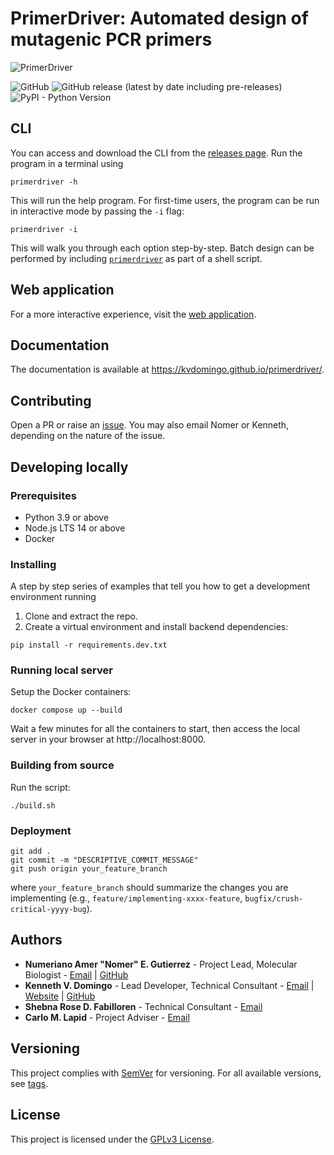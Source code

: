 # PrimerDriver: Automated design of mutagenic PCR primers
![PrimerDriver](https://res.cloudinary.com/kdphotography-assets/image/upload/v1587460290/primerdriver/PrimerDriver_logo.png)

![GitHub](https://img.shields.io/github/license/kvdomingo/primerdriver)
![GitHub release (latest by date including pre-releases)](https://img.shields.io/github/v/release/kvdomingo/primerdriver?include_prereleases)
![PyPI - Python Version](https://img.shields.io/pypi/pyversions/django)

## CLI

You can access and download the CLI from the 
[releases page](https://github.com/kvdomingo/primerdriver/releases). 
Run the program in a terminal using
```shell
primerdriver -h
```

This will run the help program. For first-time users, the program can be run in 
interactive mode by passing the `-i` flag:
```shell
primerdriver -i
```

This will walk you through each option step-by-step.
Batch design can be performed by including
[`primerdriver`](primerdriver/__main__.py) as part of a shell script.

## Web application
For a more interactive experience, visit the 
[web application](https://primerdriver.kvdstudio.app).

## Documentation
The documentation is available at https://kvdomingo.github.io/primerdriver/.

## Contributing
Open a PR or raise an 
[issue](https://github.com/kvdomingo/primerdriver/issues). 
You may also email Nomer or Kenneth, depending on the nature of the issue.

## Developing locally

### Prerequisites
- Python 3.9 or above
- Node.js LTS 14 or above
- Docker

### Installing
A step by step series of examples that tell you how to get a 
development environment running
   
1. Clone and extract the repo.
2. Create a virtual environment and install backend dependencies:
```shell
pip install -r requirements.dev.txt
```

### Running local server

Setup the Docker containers:
```shell
docker compose up --build
```

Wait a few minutes for all the containers to start, then access the 
local server in your browser at http://localhost:8000.

### Building from source
Run the script:
```shell
./build.sh
```

### Deployment
```shell
git add .
git commit -m "DESCRIPTIVE_COMMIT_MESSAGE"
git push origin your_feature_branch
```

where `your_feature_branch` should summarize the changes you are implementing 
(e.g., `feature/implementing-xxxx-feature`, `bugfix/crush-critical-yyyy-bug`).


## Authors
- **Numeriano Amer "Nomer" E. Gutierrez** - Project Lead, Molecular Biologist - [Email](mailto:ngutierrez@evc.pshs.edu.ph) | [GitHub](https://github.com/nomgutierrez)
- **Kenneth V. Domingo** - Lead Developer, Technical Consultant - [Email](mailto:kvdomingo@up.edu.ph) | [Website](https://kvdomingo.xyz) | [GitHub](https://github.com/kvdomingo)
- **Shebna Rose D. Fabilloren** - Technical Consultant - [Email](mailto:sdfabilloren@up.edu.ph)
- **Carlo M. Lapid** - Project Adviser - [Email](mailto:cmlapid@up.edu.ph)

## Versioning
This project complies with [SemVer](https://semver.org) for versioning. For
all available versions, see 
[tags](https://github.com/kvdomingo/primerdriver/tags).

## License
This project is licensed under the [GPLv3 License](./LICENSE).
